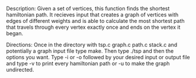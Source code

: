 Description:
Given a set of vertices, this function finds the shortest hamiltonian path. It recieves input that creates a graph of vertices with edges of different weights and is able to calculate the most shortest path that travels through every vertex exactly once and ends on the vertex it began.

Directions:
Once in the directory with tsp.c graph.c path.c stack.c and potentially a graph input file type make. Then type ./tsp and then the options you want. Type -i or -o followed by your desired input or output file and type -v to print every hamiltonian path or -u to make the graph undirected.

